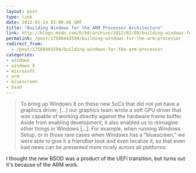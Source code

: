 ```yaml
---
layout: post
type: link
date: 2012-02-14 03:00:06 GMT
title: "Building Windows for the ARM Processor Architecture"
link: http://blogs.msdn.com/b/b8/archive/2012/02/09/building-windows-for-the-arm-processor-architecture.aspx
permalink: /post/17588443594/building-windows-for-the-arm-processor
redirect_from: 
  - /post/17588443594/building-windows-for-the-arm-processor
categories:
- windows
- windows 8
- microsoft
- arm
- bluescreen
- bsod
---
```

<blockquote>To bring up Windows 8 on these new SoCs that did not yet have a graphics driver, [...] our graphics team wrote a soft GPU driver that was capable of working directly against the hardware frame buffer. Aside from enabling development, it also enabled us to reimagine other things in Windows [...]. For example, when running Windows Setup, or in those rare cases when Windows has a "bluescreen," we were able to give it a friendlier look and even localize it, so that even bad news can be presented more nicely across all platforms.</blockquote>
<p>I thought the new BSOD was a product of the UEFI transition, but turns out it's because of the ARM work.</p>